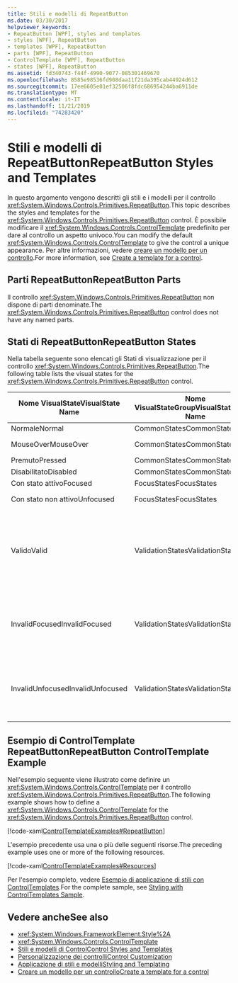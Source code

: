 ```yaml
---
title: Stili e modelli di RepeatButton
ms.date: 03/30/2017
helpviewer_keywords:
- RepeatButton [WPF], styles and templates
- styles [WPF], RepeatButton
- templates [WPF], RepeatButton
- parts [WPF], RepeatButton
- ControlTemplate [WPF], RepeatButton
- states [WPF], RepeatButton
ms.assetid: fd340743-f44f-4990-9077-085301469670
ms.openlocfilehash: 8585e98536fd908daa11f21da395cab44924d612
ms.sourcegitcommit: 17ee6605e01ef32506f8fdc686954244ba6911de
ms.translationtype: MT
ms.contentlocale: it-IT
ms.lasthandoff: 11/21/2019
ms.locfileid: "74283420"
---
```

# <a name="repeatbutton-styles-and-templates"></a><span data-ttu-id="93a6b-102">Stili e modelli di RepeatButton</span><span class="sxs-lookup"><span data-stu-id="93a6b-102">RepeatButton Styles and Templates</span></span>

<span data-ttu-id="93a6b-103">In questo argomento vengono descritti gli stili e i modelli per il controllo <xref:System.Windows.Controls.Primitives.RepeatButton>.</span><span class="sxs-lookup"><span data-stu-id="93a6b-103">This topic describes the styles and templates for the <xref:System.Windows.Controls.Primitives.RepeatButton> control.</span></span> <span data-ttu-id="93a6b-104">È possibile modificare il <xref:System.Windows.Controls.ControlTemplate> predefinito per dare al controllo un aspetto univoco.</span><span class="sxs-lookup"><span data-stu-id="93a6b-104">You can modify the default <xref:System.Windows.Controls.ControlTemplate> to give the control a unique appearance.</span></span> <span data-ttu-id="93a6b-105">Per altre informazioni, vedere [creare un modello per un controllo](../../../desktop-wpf/themes/how-to-create-apply-template.md).</span><span class="sxs-lookup"><span data-stu-id="93a6b-105">For more information, see [Create a template for a control](../../../desktop-wpf/themes/how-to-create-apply-template.md).</span></span>

## <a name="repeatbutton-parts"></a><span data-ttu-id="93a6b-106">Parti RepeatButton</span><span class="sxs-lookup"><span data-stu-id="93a6b-106">RepeatButton Parts</span></span>

<span data-ttu-id="93a6b-107">Il controllo <xref:System.Windows.Controls.Primitives.RepeatButton> non dispone di parti denominate.</span><span class="sxs-lookup"><span data-stu-id="93a6b-107">The <xref:System.Windows.Controls.Primitives.RepeatButton> control does not have any named parts.</span></span>

## <a name="repeatbutton-states"></a><span data-ttu-id="93a6b-108">Stati di RepeatButton</span><span class="sxs-lookup"><span data-stu-id="93a6b-108">RepeatButton States</span></span>

<span data-ttu-id="93a6b-109">Nella tabella seguente sono elencati gli Stati di visualizzazione per il controllo <xref:System.Windows.Controls.Primitives.RepeatButton>.</span><span class="sxs-lookup"><span data-stu-id="93a6b-109">The following table lists the visual states for the <xref:System.Windows.Controls.Primitives.RepeatButton> control.</span></span>

|<span data-ttu-id="93a6b-110">Nome VisualState</span><span class="sxs-lookup"><span data-stu-id="93a6b-110">VisualState Name</span></span>|<span data-ttu-id="93a6b-111">Nome VisualStateGroup</span><span class="sxs-lookup"><span data-stu-id="93a6b-111">VisualStateGroup Name</span></span>|<span data-ttu-id="93a6b-112">Descrizione</span><span class="sxs-lookup"><span data-stu-id="93a6b-112">Description</span></span>|
|-|-|-|
|<span data-ttu-id="93a6b-113">Normale</span><span class="sxs-lookup"><span data-stu-id="93a6b-113">Normal</span></span>|<span data-ttu-id="93a6b-114">CommonStates</span><span class="sxs-lookup"><span data-stu-id="93a6b-114">CommonStates</span></span>|<span data-ttu-id="93a6b-115">Lo stato predefinito.</span><span class="sxs-lookup"><span data-stu-id="93a6b-115">The default state.</span></span>|
|<span data-ttu-id="93a6b-116">MouseOver</span><span class="sxs-lookup"><span data-stu-id="93a6b-116">MouseOver</span></span>|<span data-ttu-id="93a6b-117">CommonStates</span><span class="sxs-lookup"><span data-stu-id="93a6b-117">CommonStates</span></span>|<span data-ttu-id="93a6b-118">Il puntatore del mouse è posizionato sul controllo.</span><span class="sxs-lookup"><span data-stu-id="93a6b-118">The mouse pointer is positioned over the control.</span></span>|
|<span data-ttu-id="93a6b-119">Premuto</span><span class="sxs-lookup"><span data-stu-id="93a6b-119">Pressed</span></span>|<span data-ttu-id="93a6b-120">CommonStates</span><span class="sxs-lookup"><span data-stu-id="93a6b-120">CommonStates</span></span>|<span data-ttu-id="93a6b-121">Il controllo è premuto.</span><span class="sxs-lookup"><span data-stu-id="93a6b-121">The control is pressed.</span></span>|
|<span data-ttu-id="93a6b-122">Disabilitato</span><span class="sxs-lookup"><span data-stu-id="93a6b-122">Disabled</span></span>|<span data-ttu-id="93a6b-123">CommonStates</span><span class="sxs-lookup"><span data-stu-id="93a6b-123">CommonStates</span></span>|<span data-ttu-id="93a6b-124">Il controllo è disabilitato.</span><span class="sxs-lookup"><span data-stu-id="93a6b-124">The control is disabled.</span></span>|
|<span data-ttu-id="93a6b-125">Con stato attivo</span><span class="sxs-lookup"><span data-stu-id="93a6b-125">Focused</span></span>|<span data-ttu-id="93a6b-126">FocusStates</span><span class="sxs-lookup"><span data-stu-id="93a6b-126">FocusStates</span></span>|<span data-ttu-id="93a6b-127">Il controllo ha lo stato attivo.</span><span class="sxs-lookup"><span data-stu-id="93a6b-127">The control has focus.</span></span>|
|<span data-ttu-id="93a6b-128">Con stato non attivo</span><span class="sxs-lookup"><span data-stu-id="93a6b-128">Unfocused</span></span>|<span data-ttu-id="93a6b-129">FocusStates</span><span class="sxs-lookup"><span data-stu-id="93a6b-129">FocusStates</span></span>|<span data-ttu-id="93a6b-130">Il controllo non ha lo stato attivo.</span><span class="sxs-lookup"><span data-stu-id="93a6b-130">The control does not have focus.</span></span>|
|<span data-ttu-id="93a6b-131">Valido</span><span class="sxs-lookup"><span data-stu-id="93a6b-131">Valid</span></span>|<span data-ttu-id="93a6b-132">ValidationStates</span><span class="sxs-lookup"><span data-stu-id="93a6b-132">ValidationStates</span></span>|<span data-ttu-id="93a6b-133">Il controllo Usa la classe <xref:System.Windows.Controls.Validation> e la proprietà <xref:System.Windows.Controls.Validation.HasError%2A?displayProperty=nameWithType> associata è `false`.</span><span class="sxs-lookup"><span data-stu-id="93a6b-133">The control uses the <xref:System.Windows.Controls.Validation> class and the <xref:System.Windows.Controls.Validation.HasError%2A?displayProperty=nameWithType> attached property is `false`.</span></span>|
|<span data-ttu-id="93a6b-134">InvalidFocused</span><span class="sxs-lookup"><span data-stu-id="93a6b-134">InvalidFocused</span></span>|<span data-ttu-id="93a6b-135">ValidationStates</span><span class="sxs-lookup"><span data-stu-id="93a6b-135">ValidationStates</span></span>|<span data-ttu-id="93a6b-136">Il <xref:System.Windows.Controls.Validation.HasError%2A?displayProperty=nameWithType> proprietà associata è `true` il controllo ha lo stato attivo.</span><span class="sxs-lookup"><span data-stu-id="93a6b-136">The <xref:System.Windows.Controls.Validation.HasError%2A?displayProperty=nameWithType> attached property is `true` has the control has focus.</span></span>|
|<span data-ttu-id="93a6b-137">InvalidUnfocused</span><span class="sxs-lookup"><span data-stu-id="93a6b-137">InvalidUnfocused</span></span>|<span data-ttu-id="93a6b-138">ValidationStates</span><span class="sxs-lookup"><span data-stu-id="93a6b-138">ValidationStates</span></span>|<span data-ttu-id="93a6b-139">Il <xref:System.Windows.Controls.Validation.HasError%2A?displayProperty=nameWithType> proprietà associata è `true` ha il controllo non ha lo stato attivo.</span><span class="sxs-lookup"><span data-stu-id="93a6b-139">The <xref:System.Windows.Controls.Validation.HasError%2A?displayProperty=nameWithType> attached property is `true` has the control does not have focus.</span></span>|

## <a name="repeatbutton-controltemplate-example"></a><span data-ttu-id="93a6b-140">Esempio di ControlTemplate RepeatButton</span><span class="sxs-lookup"><span data-stu-id="93a6b-140">RepeatButton ControlTemplate Example</span></span>

<span data-ttu-id="93a6b-141">Nell'esempio seguente viene illustrato come definire un <xref:System.Windows.Controls.ControlTemplate> per il controllo <xref:System.Windows.Controls.Primitives.RepeatButton>.</span><span class="sxs-lookup"><span data-stu-id="93a6b-141">The following example shows how to define a <xref:System.Windows.Controls.ControlTemplate> for the <xref:System.Windows.Controls.Primitives.RepeatButton> control.</span></span>

[!code-xaml[ControlTemplateExamples#RepeatButton](~/samples/snippets/csharp/VS_Snippets_Wpf/ControlTemplateExamples/CS/resources/scrollbar.xaml#repeatbutton)]

<span data-ttu-id="93a6b-142">L'esempio precedente usa una o più delle seguenti risorse.</span><span class="sxs-lookup"><span data-stu-id="93a6b-142">The preceding example uses one or more of the following resources.</span></span>

[!code-xaml[ControlTemplateExamples#Resources](~/samples/snippets/csharp/VS_Snippets_Wpf/ControlTemplateExamples/CS/resources/shared.xaml#resources)]

<span data-ttu-id="93a6b-143">Per l'esempio completo, vedere [Esempio di applicazione di stili con ControlTemplates](https://github.com/Microsoft/WPF-Samples/tree/master/Styles%20&%20Templates/IntroToStylingAndTemplating).</span><span class="sxs-lookup"><span data-stu-id="93a6b-143">For the complete sample, see [Styling with ControlTemplates Sample](https://github.com/Microsoft/WPF-Samples/tree/master/Styles%20&%20Templates/IntroToStylingAndTemplating).</span></span>

## <a name="see-also"></a><span data-ttu-id="93a6b-144">Vedere anche</span><span class="sxs-lookup"><span data-stu-id="93a6b-144">See also</span></span>

- <xref:System.Windows.FrameworkElement.Style%2A>
- <xref:System.Windows.Controls.ControlTemplate>
- [<span data-ttu-id="93a6b-145">Stili e modelli di Control</span><span class="sxs-lookup"><span data-stu-id="93a6b-145">Control Styles and Templates</span></span>](control-styles-and-templates.md)
- [<span data-ttu-id="93a6b-146">Personalizzazione dei controlli</span><span class="sxs-lookup"><span data-stu-id="93a6b-146">Control Customization</span></span>](control-customization.md)
- [<span data-ttu-id="93a6b-147">Applicazione di stili e modelli</span><span class="sxs-lookup"><span data-stu-id="93a6b-147">Styling and Templating</span></span>](../../../desktop-wpf/fundamentals/styles-templates-overview.md)
- [<span data-ttu-id="93a6b-148">Creare un modello per un controllo</span><span class="sxs-lookup"><span data-stu-id="93a6b-148">Create a template for a control</span></span>](../../../desktop-wpf/themes/how-to-create-apply-template.md)
